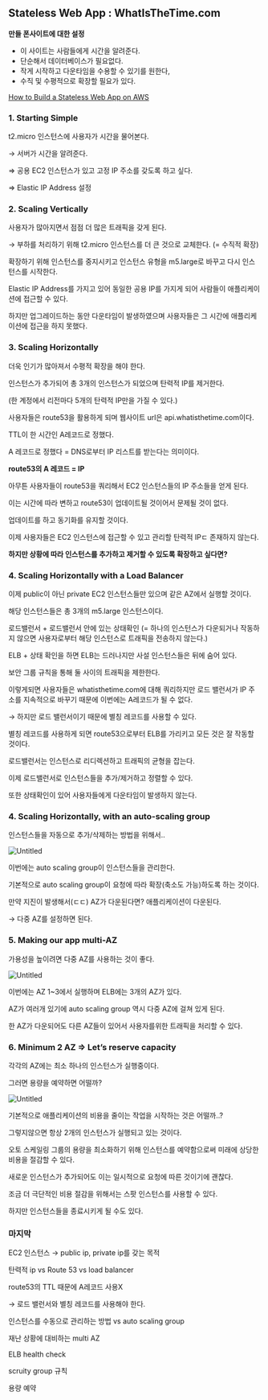 ## Stateless Web App : WhatIsTheTime.com

**만들 폰사이트에 대한 설정**

- 이 사이트는 사람들에게 시간을 알려준다.
- 단순해서 데이터베이스가 필요없다.
- 작게 시작하고 다운타임을 수용할 수 있기를 원한다,
- 수직 및 수평적으로 확장할 필요가 있다.

[How to Build a Stateless Web App on AWS](https://medium.com/@achelengwanelson/how-to-build-a-stateless-web-app-on-aws-583309dcbb91)

### 1. Starting Simple

t2.micro 인스턴스에 사용자가 시간을 물어본다.

→ 서버가 시간을 알려준다.

⇒ 공용 EC2 인스턴스가 있고 고정 IP 주소를 갖도록 하고 싶다.

⇒ Elastic IP Address 설정

### 2. Scaling Vertically

사용자가 많아지면서 점점 더 많은 트래픽을 갖게 된다.

→ 부하를 처리하기 위해 t2.micro 인스턴스를 더 큰 것으로 교체한다. (= 수직적 확장)

확장하기 위해 인스턴스를 중지시키고 인스턴스 유형을 m5.large로 바꾸고 다시 인스턴스를 시작한다.

Elastic IP Address를 가지고 있어 동일한 공용 IP를 가지게 되어 사람들이 애플리케이션에 접근할 수 있다.

하지만 업그레이드하는 동안 다운타임이 발생하였으며 사용자들은 그 시간에 애플리케이션에 접근을 하지 못했다.

### 3. Scaling Horizontally

더욱 인기가 많아져서 수평적 확장을 해야 한다.

인스턴스가 추가되어 총 3개의 인스턴스가 되었으며 탄력적 IP를 제거한다.

(한 계정에서 리전마다 5개의 탄력적 IP만을 가질 수 있다.)

사용자들은 route53을 활용하게 되며 웹사이트 url은 api.whatisthetime.com이다.

TTL이 한 시간인 A레코드로 정했다.

A 레코드로 정했다 = DNS로부터 IP 리스트를 받는다는 의미이다.

**route53의 A 레코드 = IP**

아무튼 사용자들이 route53을 쿼리해서 EC2 인스턴스들의 IP 주소들을 얻게 된다.

이는 시간에 따라 변하고 route53이 업데이트될 것이어서 문제될 것이 없다.

업데이트를 하고 동기화를 유지할 것이다.

이제 사용자들은 EC2 인스턴스에 접근할 수 있고 관리할 탄력적 IPㄷ 존재하지 않는다.

**하지만 상황에 따라 인스턴스를 추가하고 제거할 수 있도록 확장하고 싶다면?**

### 4. Scaling Horizontally with a Load Balancer

이제 public이 아닌 private EC2 인스턴스들만 있으며 같은 AZ에서 실행할 것이다.

해당 인스턴스들은 총 3개의 m5.large 인스턴스이다.

로드밸런서 + 로드밸런서 안에 있는 상태확인 (= 하나의 인스턴스가 다운되거나 작동하지 않으면 사용자로부터 해당 인스턴스로 트래픽을 전송하지 않는다.)

ELB + 상태 확인을 하면 ELB는 드러나지만 사설 인스턴스들은 뒤에 숨어 있다.

보안 그룹 규칙을 통해 둘 사이의 트래픽을 제한한다.

이렇게되면 사용자들은 whatisthetime.com에 대해 쿼리하지만 로드 밸런서가 IP 주소를 지속적으로 바꾸기 때문에 이번에는 A레코드가 될 수 없다.

→ 하지만 로드 밸런서이기 때문에 별칭 레코드를 사용할 수 있다.

별칭 레코드를 사용하게 되면 route53으로부터 ELB를 가리키고 모든 것은 잘 작동할 것이다.

로드밸런서는 인스턴스로 리디렉션하고 트래픽의 균형을 잡는다.

이제 로드밸런서로 인스턴스들을 추가/제거하고 정렬할 수 있다.

또한 상태확인이 있어 사용자들에게 다운타임이 발생하지 않는다.

### 4. Scaling Horizontally, with an auto-scaling group

인스턴스들을 자동으로 추가/삭제하는 방법을 위해서..

![Untitled](https://prod-files-secure.s3.us-west-2.amazonaws.com/0e50c9f9-d6b9-4369-b0d8-a40d14ac1451/5734e10f-6d83-49cb-990e-b19e9f6098bd/Untitled.png)

이번에는 auto scaling group이 인스턴스들을 관리한다.

기본적으로 auto scaling group이 요청에 따라 확장(축소도 가능)하도록 하는 것이다.

만약 지진이 발생해서(ㄷㄷ) AZ가 다운된다면? 애플리케이션이 다운된다.

→ 다중 AZ를 설정하면 된다.

### 5. Making our app multi-AZ

가용성을 높이려면 다중 AZ를 사용하는 것이 좋다.

![Untitled](https://prod-files-secure.s3.us-west-2.amazonaws.com/0e50c9f9-d6b9-4369-b0d8-a40d14ac1451/20740059-9779-465c-9ae0-f2b9b12af391/Untitled.png)

이번에는 AZ 1~3에서 실행하며 ELB에는 3개의 AZ가 있다.

AZ가 여러개 있기에 auto scaling group 역시 다중 AZ에 걸쳐 있게 된다.

한 AZ가 다운되어도 다른 AZ들이 있어서 사용자를위한 트래픽을 처리할 수 있다.

### 6. Minimum 2 AZ ⇒ Let’s reserve capacity

각각의 AZ에는 최소 하나의 인스턴스가 실행중이다.

그러면 용량을 예약하면 어떨까?

![Untitled](https://prod-files-secure.s3.us-west-2.amazonaws.com/0e50c9f9-d6b9-4369-b0d8-a40d14ac1451/8dd2b434-8b15-49b8-bf8a-e01b757441f2/Untitled.png)

기본적으로 애플리케이션의 비용을 줄이는 작업을 시작하는 것은 어떨까..?

그렇지않으면 항상 2개의 인스턴스가 실행되고 있는 것이다.

오토 스케일링 그룹의 용량을 최소화하기 위해 인스턴스를 예약함으로써 미래에 상당한 비용을 절감할 수 있다.

새로운 인스턴스가 추가되어도 이는 일시적으로 요청에 따른 것이기에 괜찮다.

조금 더 극단적인 비용 절감을 위해서는 스팟 인스턴스를 사용할 수 있다.

하지만 인스턴스들을 종료시키게 될 수도 있다.

### 마지막

EC2 인스턴스 →  public ip, private ip를 갖는 목적

탄력적 ip vs Route 53 vs load balancer

route53의 TTL 때문에 A레코드 사용X

→ 로드 밸런서와 별칭 레코드를 사용해야 한다.

인스턴스를 수동으로 관리하는 방법 vs auto scaling group

재난 상황에 대비하는 multi AZ

ELB health check

scruity group 규칙

용량 예약